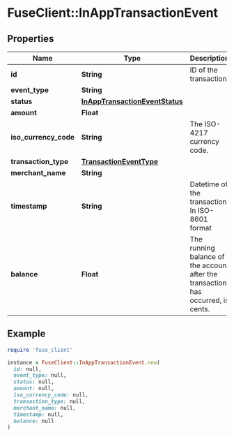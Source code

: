 # FuseClient::InAppTransactionEvent

## Properties

| Name | Type | Description | Notes |
| ---- | ---- | ----------- | ----- |
| **id** | **String** | ID of the transaction |  |
| **event_type** | **String** |  |  |
| **status** | [**InAppTransactionEventStatus**](InAppTransactionEventStatus.md) |  |  |
| **amount** | **Float** |  |  |
| **iso_currency_code** | **String** | The ISO-4217 currency code. |  |
| **transaction_type** | [**TransactionEventType**](TransactionEventType.md) |  |  |
| **merchant_name** | **String** |  |  |
| **timestamp** | **String** | Datetime of the transaction In ISO-8601 format |  |
| **balance** | **Float** | The running balance of the account after the transaction has occurred, in cents. | [optional] |

## Example

```ruby
require 'fuse_client'

instance = FuseClient::InAppTransactionEvent.new(
  id: null,
  event_type: null,
  status: null,
  amount: null,
  iso_currency_code: null,
  transaction_type: null,
  merchant_name: null,
  timestamp: null,
  balance: null
)
```

